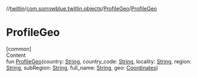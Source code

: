 //[twitlin](../../index.md)/[com.sorrowblue.twitlin.objects](../index.md)/[ProfileGeo](index.md)/[ProfileGeo](-profile-geo.md)



# ProfileGeo  
[common]  
Content  
fun [ProfileGeo](-profile-geo.md)(country: [String](https://kotlinlang.org/api/latest/jvm/stdlib/kotlin/-string/index.html), country_code: [String](https://kotlinlang.org/api/latest/jvm/stdlib/kotlin/-string/index.html), locality: [String](https://kotlinlang.org/api/latest/jvm/stdlib/kotlin/-string/index.html), region: [String](https://kotlinlang.org/api/latest/jvm/stdlib/kotlin/-string/index.html), subRegion: [String](https://kotlinlang.org/api/latest/jvm/stdlib/kotlin/-string/index.html), full_name: [String](https://kotlinlang.org/api/latest/jvm/stdlib/kotlin/-string/index.html), geo: [Coordinates](../-coordinates/index.md))  



